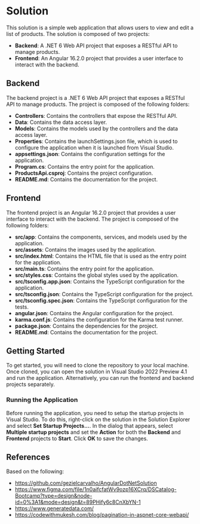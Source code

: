 # Solution

This solution is a simple web application that allows users to view and edit a list of products. The solution is composed of two projects:

- **Backend**: A .NET 6 Web API project that exposes a RESTful API to manage products.
- **Frontend**: An Angular 16.2.0 project that provides a user interface to interact with the backend.

## Backend

The backend project is a .NET 6 Web API project that exposes a RESTful API to manage products. The project is composed of the following folders:

- **Controllers**: Contains the controllers that expose the RESTful API.
- **Data**: Contains the data access layer.
- **Models**: Contains the models used by the controllers and the data access layer.
- **Properties**: Contains the launchSettings.json file, which is used to configure the application when it is launched from Visual Studio.
- **appsettings.json**: Contains the configuration settings for the application.
- **Program.cs**: Contains the entry point for the application.
- **ProductsApi.csproj**: Contains the project configuration.
- **README.md**: Contains the documentation for the project.

## Frontend

The frontend project is an Angular 16.2.0 project that provides a user interface to interact with the backend. The project is composed of the following folders:

- **src/app**: Contains the components, services, and models used by the application.
- **src/assets**: Contains the images used by the application.
- **src/index.html**: Contains the HTML file that is used as the entry point for the application.
- **src/main.ts**: Contains the entry point for the application.
- **src/styles.css**: Contains the global styles used by the application.
- **src/tsconfig.app.json**: Contains the TypeScript configuration for the application.
- **src/tsconfig.json**: Contains the TypeScript configuration for the project.
- **src/tsconfig.spec.json**: Contains the TypeScript configuration for the tests.
- **angular.json**: Contains the Angular configuration for the project.
- **karma.conf.js**: Contains the configuration for the Karma test runner.
- **package.json**: Contains the dependencies for the project.
- **README.md**: Contains the documentation for the project.

## Getting Started

To get started, you will need to clone the repository to your local machine. Once cloned, you can open the solution in Visual Studio 2022 Preview 4.1 and run the application. Alternatively, you can run the frontend and backend projects separately.

### Running the Application

Before running the application, you need to setup the startup projects in Visual Studio. To do this, right-click on the solution in the Solution Explorer and select **Set Startup Projects...**. In the dialog that appears, select **Multiple startup projects** and set the **Action** for both the **Backend** and **Frontend** projects to **Start**. Click **OK** to save the changes.

## References

Based on the following:

- https://github.com/gezielcarvalho/AngularDotNetSolution
- https://www.figma.com/file/1n0aifcfatWv9ozp16XCrq/DSCatalog-Bootcamp?type=design&node-id=0%3A1&mode=design&t=89PHify6c8CnXbYN-1
- https://www.generatedata.com/
- https://codewithmukesh.com/blog/pagination-in-aspnet-core-webapi/
